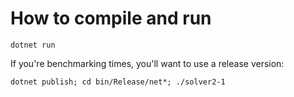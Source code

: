# How to compile and run

```shell
dotnet run
```

If you're benchmarking times, you'll want to use a release version:

```shell
dotnet publish; cd bin/Release/net*; ./solver2-1
```
